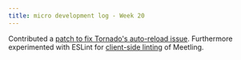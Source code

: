 ```yaml
---
title: micro development log - Week 20
---
```


Contributed a
[patch to fix Tornado's auto-reload issue](https://github.com/tornadoweb/tornado/pull/2081).
Furthermore experimented with ESLint for
[client-side linting](https://github.com/noyainrain/meetling/issues/70) of Meetling.

